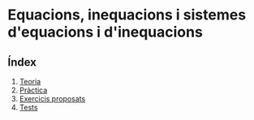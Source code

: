 # Equacions, inequacions i sistemes d'equacions i d'inequacions
## Índex

1. [Teoria](ecuacionestexteo.pdf)
2. [Pràctica](ecuacionestexejer.pdf)
3. [Exercicis proposats](ecuacionestexpro.pdf)
4. [Tests](ecuacionestexexa.pdf)

